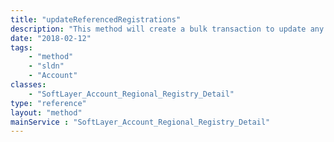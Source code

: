 ```yaml
---
title: "updateReferencedRegistrations"
description: "This method will create a bulk transaction to update any registrations that reference this detail object. It should only be called from a child class such as [SoftLayer_Account_Regional_Registry_Detail_Person](reference/datatypes/SoftLayer_Account_Regional_Registry_Detail_Person) or [SoftLayer_Account_Regional_Registry_Detail_Network](reference/datatypes/SoftLayer_Account_Regional_Registry_Detail_Network). The registrations should be in the Open or Registration_Complete status. "
date: "2018-02-12"
tags:
    - "method"
    - "sldn"
    - "Account"
classes:
    - "SoftLayer_Account_Regional_Registry_Detail"
type: "reference"
layout: "method"
mainService : "SoftLayer_Account_Regional_Registry_Detail"
---
```

